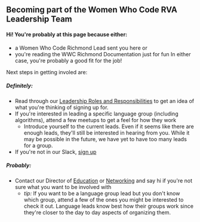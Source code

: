 ## Becoming part of the Women Who Code RVA Leadership Team

#### Hi! You're probably at this page because either:
- a Women Who Code Richmond Lead sent you here
or 
- you're reading the WWC Richmond Documentation just for fun
In either case, you're probably a good fit for the job!

Next steps in getting involed are:
##### Definitely:
- Read through our [Leadership Roles and Responsibilities]() to get an idea of what you're thinking of signing up for.
- If you're interested in leading a specific language group (including algorithms), attend a few meetups to get a feel for how they work
  - Introduce yourself to the current leads. Even if it seems like there are enough leads, they'll still be interested in hearing from you. While it may be possible in the future, we have yet to have too many leads for a group.
- If you're not in our Slack, [sign up](https://wwcrva-slack.herokuapp.com/)

##### Probably:
- Contact our Director of [Education]() or [Networking]() and say hi if you're not sure what you want to be involved with
  - _tip:_ If you want to be a language group lead but you don't know which group, attend a few of the ones you might be interested to check it out. Language leads know best how their groups work since they're closer to the day to day aspects of organizing them.

